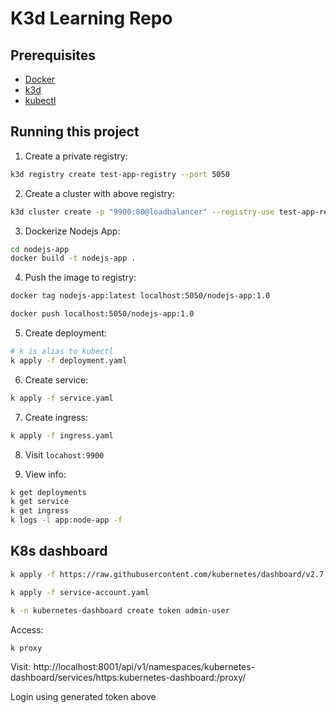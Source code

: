 # K3d Learning Repo

## Prerequisites

- [Docker](https://www.docker.com/)
- [k3d](https://k3d.io)
- [kubectl](https://kubernetes.io/docs/tasks/tools/#kubectl)

## Running this project

1. Create a private registry: 

```bash
k3d registry create test-app-registry --port 5050
```

2. Create a cluster with above registry:

```bash 
k3d cluster create -p "9900:80@loadbalancer" --registry-use test-app-registry:5050 --registry-config registries.yaml mycluster
```

3. Dockerize Nodejs App:

```bash
cd nodejs-app
docker build -t nodejs-app .
```

4. Push the image to registry:

```bash
docker tag nodejs-app:latest localhost:5050/nodejs-app:1.0

docker push localhost:5050/nodejs-app:1.0
```

5. Create deployment:

```bash
# k is alias to kubectl
k apply -f deployment.yaml
```

6. Create service: 

```bash
k apply -f service.yaml
```

7. Create ingress:

```bash
k apply -f ingress.yaml
```

8. Visit `locahost:9900`

9. View info:

```bash 
k get deployments
k get service
k get ingress
k logs -l app:node-app -f
```

## K8s dashboard

```bash
k apply -f https://raw.githubusercontent.com/kubernetes/dashboard/v2.7.0/aio/deploy/recommended.yaml
```

```bash
k apply -f service-account.yaml
```

```bash
k -n kubernetes-dashboard create token admin-user
```

Access:

```bash
k proxy
```

Visit: 
http://localhost:8001/api/v1/namespaces/kubernetes-dashboard/services/https:kubernetes-dashboard:/proxy/

Login using generated token above
